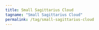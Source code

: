 ```yaml
---
title: Small Sagittarius Cloud
tagname: "Small Sagittarius Cloud"
permalink: /tag/small-sagittarius-cloud
---
```


